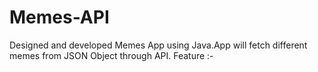 # Memes-API
Designed and developed Memes App using Java.App will fetch different memes from JSON Object through API. Feature :-
